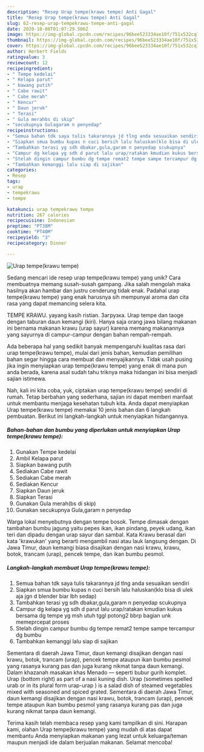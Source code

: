 ```yaml
---
description: "Resep Urap tempe(krawu tempe) Anti Gagal"
title: "Resep Urap tempe(krawu tempe) Anti Gagal"
slug: 62-resep-urap-tempekrawu-tempe-anti-gagal
date: 2020-10-08T01:07:29.506Z
image: https://img-global.cpcdn.com/recipes/96bee523334ae10f/751x532cq70/urap-tempekrawu-tempe-foto-resep-utama.jpg
thumbnail: https://img-global.cpcdn.com/recipes/96bee523334ae10f/751x532cq70/urap-tempekrawu-tempe-foto-resep-utama.jpg
cover: https://img-global.cpcdn.com/recipes/96bee523334ae10f/751x532cq70/urap-tempekrawu-tempe-foto-resep-utama.jpg
author: Herbert Fields
ratingvalue: 3
reviewcount: 12
recipeingredient:
- " Tempe kedelai"
- " Kelapa parut"
- " bawang putih"
- " Cabe rawit"
- " Cabe merah"
- " Kencur"
- " Daun jeruk"
- " Terasi"
- " Gula merahbs di skip"
- "secukupnya Gulagaram n penyedap"
recipeinstructions:
- "Semua bahan tdk saya tulis takarannya jd tlng anda sesuaikan sendiri"
- "Siapkan smua bumbu kupas n cuci bersih lalu haluskan(klo bisa di ulek aja jgn d blender biar lbh sedap)"
- "Tambahkan terasi yg sdh dbakar,gula,garam n penyedap scukupnya"
- "Campur dg kelapa yg sdh d parut lalu urap/ratakan kmudian kukus bersama dg tempe yg msh utuh tggl potong2 bbrp bagian unk memeprcepat proses"
- "Stelah dingin campur bumbu dg tempe remat2 tempe sampe tercampur dg bumbu"
- "Tambahkan kemanggi lalu siap di sajikan"
categories:
- Resep
tags:
- urap
- tempekrawu
- tempe

katakunci: urap tempekrawu tempe 
nutrition: 267 calories
recipecuisine: Indonesian
preptime: "PT38M"
cooktime: "PT40M"
recipeyield: "3"
recipecategory: Dinner

---
```



![Urap tempe(krawu tempe)](https://img-global.cpcdn.com/recipes/96bee523334ae10f/751x532cq70/urap-tempekrawu-tempe-foto-resep-utama.jpg)

Sedang mencari ide resep urap tempe(krawu tempe) yang unik? Cara membuatnya memang susah-susah gampang. Jika salah mengolah maka hasilnya akan hambar dan justru cenderung tidak enak. Padahal urap tempe(krawu tempe) yang enak harusnya sih mempunyai aroma dan cita rasa yang dapat memancing selera kita.

TEMPE KRAWU. yayang kasih ristian. Загрузка. Urap tempe dan taoge dengan taburan daun kemangi (kiri). Hanya saja orang jawa bilang makanan ini bernama makanan krawu (urap sayur) karena memang makanannya yang sayurnya di campur-campur dengan bahan rempah-rempah.

Ada beberapa hal yang sedikit banyak mempengaruhi kualitas rasa dari urap tempe(krawu tempe), mulai dari jenis bahan, kemudian pemilihan bahan segar hingga cara membuat dan menyajikannya. Tidak usah pusing jika ingin menyiapkan urap tempe(krawu tempe) yang enak di mana pun anda berada, karena asal sudah tahu triknya maka hidangan ini bisa menjadi sajian istimewa.


Nah, kali ini kita coba, yuk, ciptakan urap tempe(krawu tempe) sendiri di rumah. Tetap berbahan yang sederhana, sajian ini dapat memberi manfaat untuk membantu menjaga kesehatan tubuh kita. Anda dapat menyiapkan Urap tempe(krawu tempe) memakai 10 jenis bahan dan 6 langkah pembuatan. Berikut ini langkah-langkah untuk menyiapkan hidangannya.

<!--inarticleads1-->

##### Bahan-bahan dan bumbu yang diperlukan untuk menyiapkan Urap tempe(krawu tempe):

1. Gunakan  Tempe kedelai
1. Ambil  Kelapa parut
1. Siapkan  bawang putih
1. Sediakan  Cabe rawit
1. Sediakan  Cabe merah
1. Sediakan  Kencur
1. Siapkan  Daun jeruk
1. Siapkan  Terasi
1. Gunakan  Gula merah(bs di skip)
1. Gunakan secukupnya Gula,garam n penyedap


Warga lokal menyebutnya dengan tempe bosok. Tempe dimasak dengan tambahan bumbu jagung yaitu pepes ikan, ikan pindang, peyek udang, ikan teri dan dipadu dengan urap sayur dan sambal. Kata Krawu berasal dari kata &#39;krawukan&#39; yang berarti mengambil nasi atau lauk langsung dengan. Di Jawa Timur, daun kemangi biasa disajikan dengan nasi krawu, krawu, botok, trancam (urap), pencek tempe, dan ikan bumbu pesmol. 

<!--inarticleads2-->

##### Langkah-langkah membuat Urap tempe(krawu tempe):

1. Semua bahan tdk saya tulis takarannya jd tlng anda sesuaikan sendiri
1. Siapkan smua bumbu kupas n cuci bersih lalu haluskan(klo bisa di ulek aja jgn d blender biar lbh sedap)
1. Tambahkan terasi yg sdh dbakar,gula,garam n penyedap scukupnya
1. Campur dg kelapa yg sdh d parut lalu urap/ratakan kmudian kukus bersama dg tempe yg msh utuh tggl potong2 bbrp bagian unk memeprcepat proses
1. Stelah dingin campur bumbu dg tempe remat2 tempe sampe tercampur dg bumbu
1. Tambahkan kemanggi lalu siap di sajikan


Sementara di daerah Jawa Timur, daun kemangi disajikan dengan nasi krawu, botok, trancam (urap), pencek tempe ataupun ikan bumbu pesmol yang rasanya kurang pas dan juga kurang nikmat tanpa daun kemangi. Dalam khazanah masakan khas Menado — seperti bubur gurih komplet. Urap (bottom right) as part of a nasi kuning dish. Urap (sometimes spelled urab or in its plural form urap-urap ) is a salad dish of steamed vegetables mixed with seasoned and spiced grated. Sementara di daerah Jawa Timur, daun kemangi disajikan dengan nasi krawu, botok, trancam (urap), pencek tempe ataupun ikan bumbu pesmol yang rasanya kurang pas dan juga kurang nikmat tanpa daun kemangi. 

Terima kasih telah membaca resep yang kami tampilkan di sini. Harapan kami, olahan Urap tempe(krawu tempe) yang mudah di atas dapat membantu Anda menyiapkan makanan yang lezat untuk keluarga/teman maupun menjadi ide dalam berjualan makanan. Selamat mencoba!
